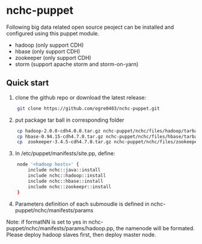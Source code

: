 nchc-puppet
==========

Following big data related open source peoject can be installed and configured using this puppet module. 
* hadoop (only support CDH)
* hbase  (only support CDH)
* zookeeper (only support CDH)
* storm (support apache storm and storm-on-yarn)

Quick start
--------------------
1. clone the github repo or download the latest release:
```sh
	git clone https://github.com/ogre0403/nchc-puppet.git
```
2. put package tar ball in corresponding folder
```sh
	cp hadoop-2.0.0-cdh4.0.0.tar.gz nchc-puppet/nchc/files/hadoop/tarball
	cp hbase-0.94.15-cdh4.7.0.tar.gz nchc-puppet/nchc/files/hbase/tarball
	cp  zookeeper-3.4.5-cdh4.7.0.tar.gz nchc-puppet/nchc/files/zookeeper/tarball
```
3. In /etc/puppet/manifests/site.pp, define:
```sh
	node '<hadoop hosts>' {
		include nchc::java::install
		include nchc::hadoop::install
		include nchc::hbase::install
		include nchc::zookeepr::install
	}
```
4. Parameters definition of each submoudle is defined in nchc-puppet/nchc/manifests/params 

Note: if formatNN is set to yes in nchc-puppet/nchc/manifests/params/hadoop.pp, the namenode will be formated. Please deploy hadoop slaves first, then deploy master node.


